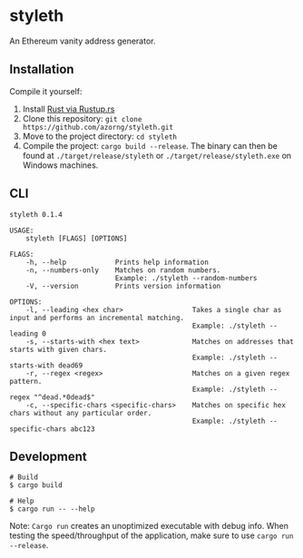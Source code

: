 # styleth

An Ethereum vanity address generator.

## Installation

Compile it yourself:

1. Install [Rust via Rustup.rs](http://rustup.rs/)
2. Clone this repository: `git clone https://github.com/azorng/styleth.git`
3. Move to the project directory: `cd styleth`
4. Compile the project: `cargo build --release`. The binary can then be found at `./target/release/styleth` or `./target/release/styleth.exe` on Windows machines.

## CLI

```
styleth 0.1.4

USAGE:
    styleth [FLAGS] [OPTIONS]

FLAGS:
    -h, --help            Prints help information
    -n, --numbers-only    Matches on random numbers.
                          Example: ./styleth --random-numbers
    -V, --version         Prints version information

OPTIONS:
    -l, --leading <hex char>                 Takes a single char as input and performs an incremental matching.
                                             Example: ./styleth --leading 0
    -s, --starts-with <hex text>             Matches on addresses that starts with given chars.
                                             Example: ./styleth --starts-with dead69
    -r, --regex <regex>                      Matches on a given regex pattern.
                                             Example: ./styleth --regex "^dead.*0dead$"
    -c, --specific-chars <specific-chars>    Matches on specific hex chars without any particular order.
                                             Example: ./styleth --specific-chars abc123
```

## Development

```shell
# Build
$ cargo build

# Help
$ cargo run -- --help
```

Note: `Cargo run` creates an unoptimized executable with debug info. When testing
the speed/throughput of the application, make sure to use `cargo run --release`.
